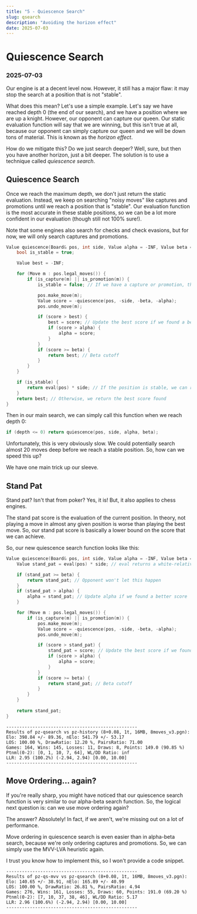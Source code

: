 ```yaml
---
title: "5 - Quiescence Search"
slug: qsearch
description: "Avoiding the horizon effect"
date: 2025-07-03
---
```


# Quiescence Search
### 2025-07-03

Our engine is at a decent level now. However, it still has a major flaw: it may stop the search at a position that is not "stable".

What does this mean? Let's use a simple example. Let's say we have reached depth 0 (the end of our search), and we have a position where we are up a knight. However, our opponent can capture our queen. Our static evaluation function will say that we are winning, but this isn't true at all, because our opponent can simply capture our queen and we will be down tons of material. This is known as the *horizon effect*.

How do we mitigate this? Do we just search deeper? Well, sure, but then you have another horizon, just a bit deeper. The solution is to use a technique called *quiescence search*.

## Quiescence Search

Once we reach the maximum depth, we don't just return the static evaluation. Instead, we keep on searching "noisy moves" like captures and promotions until we reach a position that is "stable". Our evaluation function is the most accurate in these stable positions, so we can be a lot more confident in our evaluation (though still not 100% sure!).

Note that some engines also search for checks and check evasions, but for now, we will only search captures and promotions.

```cpp
Value quiescence(Board& pos, int side, Value alpha = -INF, Value beta = INF) {
	bool is_stable = true;

	Value best = -INF;

	for (Move m : pos.legal_moves()) {
		if (is_capture(m) || is_promotion(m)) {
			is_stable = false; // If we have a capture or promotion, the position is not stable

			pos.make_move(m);
			Value score = -quiescence(pos, -side, -beta, -alpha);
			pos.undo_move(m);

			if (score > best) {
				best = score; // Update the best score if we found a better one
				if (score > alpha) {
					alpha = score;
				}
			}
			if (score >= beta) {
				return best; // Beta cutoff
			}
		}
	}

	if (is_stable) {
		return eval(pos) * side; // If the position is stable, we can return the evaluation
	}
	return best; // Otherwise, we return the best score found
}
```

Then in our main search, we can simply call this function when we reach depth 0:

```cpp
if (depth <= 0) return quiescence(pos, side, alpha, beta);
```

Unfortunately, this is very obviously slow. We could potentially search almost 20 moves deep before we reach a stable position. So, how can we speed this up?

We have one main trick up our sleeve.

## Stand Pat

Stand pat? Isn't that from poker? Yes, it is! But, it also applies to chess engines.

The stand pat score is the evaluation of the current position. In theory, not playing a move in almost any given position is worse than playing the best move. So, our stand pat score is basically a lower bound on the score that we can achieve.

So, our new quiescence search function looks like this:

```cpp
Value quiescence(Board& pos, int side, Value alpha = -INF, Value beta = INF) {
	Value stand_pat = eval(pos) * side; // eval returns a white-relative score

	if (stand_pat >= beta) {
		return stand_pat; // Opponent won't let this happen
	}
	if (stand_pat > alpha) {
		alpha = stand_pat; // Update alpha if we found a better score
	}

	for (Move m : pos.legal_moves()) {
		if (is_capture(m) || is_promotion(m)) {
			pos.make_move(m);
			Value score = -quiescence(pos, -side, -beta, -alpha);
			pos.undo_move(m);

			if (score > stand_pat) {
				stand_pat = score; // Update the best score if we found a better one
				if (score > alpha) {
					alpha = score;
				}
			}
			if (score >= beta) {
				return stand_pat; // Beta cutoff
			}
		}
	}
	
	return stand_pat;
}
```

```
--------------------------------------------------
Results of pz-qsearch vs pz-history (8+0.08, 1t, 16MB, 8moves_v3.pgn):
Elo: 398.84 +/- 89.36, nElo: 541.79 +/- 53.17
LOS: 100.00 %, DrawRatio: 12.20 %, PairsRatio: 71.00
Games: 164, Wins: 145, Losses: 11, Draws: 8, Points: 149.0 (90.85 %)
Ptnml(0-2): [0, 1, 10, 7, 64], WL/DD Ratio: inf
LLR: 2.95 (100.2%) (-2.94, 2.94) [0.00, 10.00]
--------------------------------------------------
```

## Move Ordering... again?

If you're really sharp, you might have noticed that our quiescence search function is very similar to our alpha-beta search function. So, the logical next question is: can we use move ordering again?

The answer? Absolutely! In fact, if we aren't, we're missing out on a lot of performance.

Move ordering in quiescence search is even easier than in alpha-beta search, because we're only ordering captures and promotions. So, we can simply use the MVV-LVA heuristic again.

I trust you know how to implement this, so I won't provide a code snippet.

```
--------------------------------------------------
Results of pz-qs-mvv vs pz-qsearch (8+0.08, 1t, 16MB, 8moves_v3.pgn):
Elo: 140.65 +/- 38.91, nElo: 165.89 +/- 40.99
LOS: 100.00 %, DrawRatio: 26.81 %, PairsRatio: 4.94
Games: 276, Wins: 161, Losses: 55, Draws: 60, Points: 191.0 (69.20 %)
Ptnml(0-2): [7, 10, 37, 38, 46], WL/DD Ratio: 5.17
LLR: 2.96 (100.6%) (-2.94, 2.94) [0.00, 10.00]
--------------------------------------------------
```